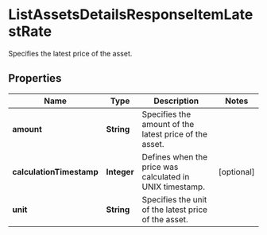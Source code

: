

# ListAssetsDetailsResponseItemLatestRate

Specifies the latest price of the asset.

## Properties

Name | Type | Description | Notes
------------ | ------------- | ------------- | -------------
**amount** | **String** | Specifies the amount of the latest price of the asset. | 
**calculationTimestamp** | **Integer** | Defines when the price was calculated in UNIX timestamp. |  [optional]
**unit** | **String** | Specifies the unit of the latest price of the asset. | 



